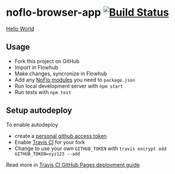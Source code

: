 # noflo-browser-app [![Build Status](https://secure.travis-ci.org/noflo/noflo-browser-app.png?branch=master)](http://travis-ci.org/noflo/noflo-browser-app)

[Hello World](http://noflojs.org/noflo-browser-app/)

Usage
-------

* Fork this project on GitHub
* Import in Flowhub
* Make changes, syncronize in Flowhub
* Add any [NoFlo modules](https://npmjs.com/browse/keyword/noflo) you need to `package.json`
* Run local development server with `npm start`
* Run tests with `npm test`

Setup autodeploy
--------------
To enable autodeploy

* create a [personal github access token](https://help.github.com/articles/creating-an-access-token-for-command-line-use/)
* Enable [Travis CI](https://travis-ci.org) for your fork
* Change to use your own `GITHUB_TOKEN` with `travis encrypt add GITHUB_TOKEN=xyz123 --add`

Read more in [Travis CI GitHub Pages deployment guide](https://docs.travis-ci.com/user/deployment/pages/).
